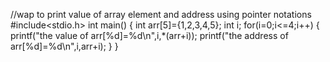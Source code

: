 //wap to print value of array element and address using pointer notations
#include<stdio.h>
int main()
{
int arr[5]={1,2,3,4,5};
int i;
for(i=0;i<=4;i++)
{
printf("the value of arr[%d]=%d\n",i,*(arr+i));
printf("the address of arr[%d]=%d\n",i,arr+i);
}
}
